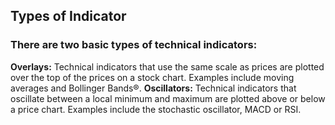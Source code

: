 ## Types of Indicator
### There are two basic types of technical indicators:

**Overlays:** Technical indicators that use the same scale as prices are plotted over the top of the prices on a stock chart. Examples include moving averages and Bollinger Bands®.
**Oscillators:** Technical indicators that oscillate between a local minimum and maximum are plotted above or below a price chart. Examples include the stochastic oscillator, MACD or RSI.
